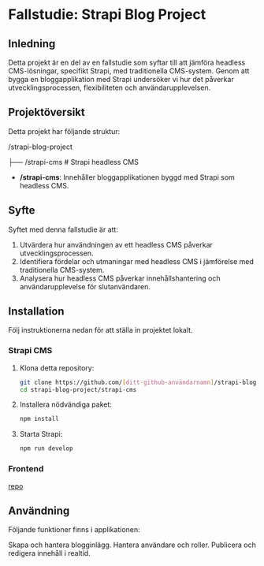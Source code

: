 # Fallstudie: Strapi Blog Project

## Inledning

Detta projekt är en del av en fallstudie som syftar till att jämföra headless CMS-lösningar, specifikt Strapi, med traditionella CMS-system. Genom att bygga en bloggapplikation med Strapi undersöker vi hur det påverkar utvecklingsprocessen, flexibiliteten och användarupplevelsen.

## Projektöversikt

Detta projekt har följande struktur:

/strapi-blog-project

├── /strapi-cms # Strapi headless CMS


- **/strapi-cms**: Innehåller bloggapplikationen byggd med Strapi som headless CMS.
## Syfte

Syftet med denna fallstudie är att:

1. Utvärdera hur användningen av ett headless CMS påverkar utvecklingsprocessen.
2. Identifiera fördelar och utmaningar med headless CMS i jämförelse med traditionella CMS-system.
3. Analysera hur headless CMS påverkar innehållshantering och användarupplevelse för slutanvändaren.

## Installation

Följ instruktionerna nedan för att ställa in projektet lokalt.

### Strapi CMS

1. Klona detta repository:
   ```bash
   git clone https://github.com/[ditt-github-användarnamn]/strapi-blog-project.git
   cd strapi-blog-project/strapi-cms

2. Installera nödvändiga paket:
   ```bash
   npm install
   
3. Starta Strapi:
   ```bash
   npm run develop

### Frontend

[repo](https://github.com/Nyman556/cms-frontend)


## Användning
Följande funktioner finns i applikationen:

Skapa och hantera blogginlägg.
Hantera användare och roller.
Publicera och redigera innehåll i realtid.
